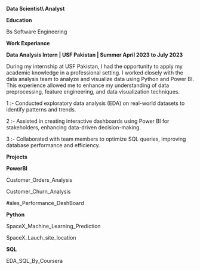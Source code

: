 ****Data Scientist\ Analyst****

**Education**

Bs Software Engineering

**Work Experiance**

**Data Analysis Intern | USF Pakistan | Summer April 2023 to July 2023**

During my internship at USF Pakistan, I had the opportunity to apply my academic knowledge in a professional setting. I worked closely with the data analysis team to analyze and visualize data using Python and Power BI. This experience allowed me to enhance my understanding of data preprocessing, feature engineering, and data visualization techniques.

1 :- Conducted exploratory data analysis (EDA) on real-world datasets to identify patterns and trends.

2 :- Assisted in creating interactive dashboards using Power BI for stakeholders, enhancing data-driven decision-making.

3 :- Collaborated with team members to optimize SQL queries, improving database performance and efficiency.

**Projects**

**PowerBI**

Customer_Orders_Analysis

Customer_Churn_Analysis

#ales_Performance_DeshBoard

**Python**

SpaceX_Machine_Learning_Prediction

SpaceX_Lauch_site_location


**SQL**

EDA_SQL_By_Coursera



